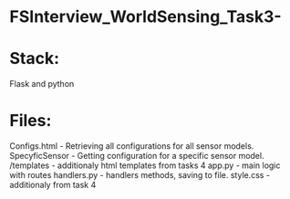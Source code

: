 # FSInterview_WorldSensing_Task3-
# Stack: 
Flask and python
# Files:
Configs.html - Retrieving all configurations for all sensor models.
SpecyficSensor - Getting configuration for a specific sensor model.
/templates - additionaly html templates from tasks 4
app.py - main logic with routes
handlers.py - handlers methods, saving to file.
style.css - additionaly from task 4


